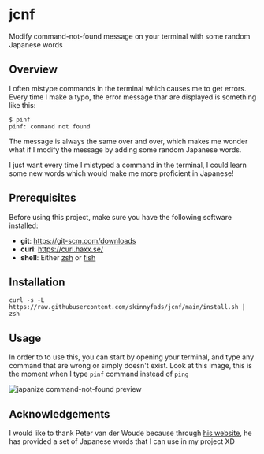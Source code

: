 # jcnf

Modify command-not-found message on your terminal with some random Japanese words

## Overview

I often mistype commands in the terminal which causes me to get errors. Every time I make a typo, the error message thar are displayed is something like this:

```console
$ pinf
pinf: command not found
```

The message is always the same over and over, which makes me wonder what if I modify the message by adding some random Japanese words.

I just want every time I mistyped a command in the terminal, I could learn some new words which would make me more proficient in Japanese!

## Prerequisites

Before using this project, make sure you have the following software installed:

- **git**: https://git-scm.com/downloads
- **curl**: https://curl.haxx.se/
- **shell**: Either [zsh](https://www.zsh.org/) or [fish](https://fishshell.com/)

## Installation

```console
curl -s -L https://raw.githubusercontent.com/skinnyfads/jcnf/main/install.sh | zsh
```

## Usage

In order to to use this, you can start by opening your terminal, and type any command that are wrong or simply doesn't exist. Look at this image, this is the moment when I type `pinf` command instead of `ping`

![japanize command-not-found preview](https://s11.gifyu.com/images/Recording-2023-04-15-at-05.11.49.gif)

## Acknowledgements

I would like to thank Peter van der Woude because through [his website](http://jlptstudy.net/), he has provided a set of Japanese words that I can use in my project XD
